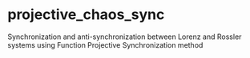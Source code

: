 # projective_chaos_sync
Synchronization and anti-synchronization between Lorenz and Rossler systems using Function Projective Synchronization method
